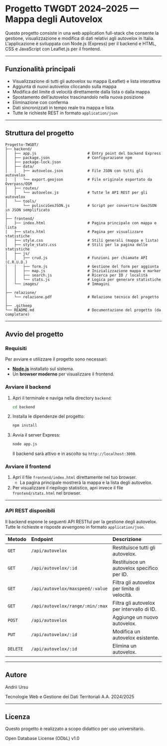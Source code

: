 # Progetto TWGDT 2024–2025 — Mappa degli Autovelox

Questo progetto consiste in una web application full-stack che consente la gestione, visualizzazione e modifica di dati relativi agli autovelox in Italia.  
L'applicazione è sviluppata con Node.js (Express) per il backend e HTML, CSS e JavaScript con Leaflet.js per il frontend.

---

## Funzionalità principali

- Visualizzazione di tutti gli autovelox su mappa (Leaflet) e lista interattiva
- Aggiunta di nuovi autovelox cliccando sulla mappa
- Modifica del limite di velocità direttamente dalla lista o dalla mappa
- Spostamento dell’autovelox trascinandolo nella nuova posizione
- Eliminazione con conferma
- Dati sincronizzati in tempo reale tra mappa e lista
- Tutte le richieste REST in formato `application/json`

---

## Struttura del progetto

    Progetto-TWGDT/
    ├── backend/
    │   ├── app.js                       # Entry point del backend Express
    │   ├── package.json                 # Configurazione npm
    │   ├── package-lock.json
    │   ├── data/
    │   │   ├── autovelox.json           # File JSON con tutti gli autovelox
    │   │   └── export.geojson           # File originale esportato da Overpass/OSM
    │   ├── routes/
    │   │   └── autovelox.js             # Tutte le API REST per gli autovelox
    │   └── tools/
    │       └── pulisciGeoJSON.js        # Script per convertire GeoJSON in JSON semplificato
    │
    ├── frontend/
    │   ├── index.html                   # Pagina principale con mappa e lista
    │   ├── stats.html                   # Pagina per visualizzare statistiche
    │   ├── style.css                    # Stili generali (mappa e lista)
    │   ├── style_stats.css              # Stili per la pagina delle statistiche
    │   ├── js/
    │   │   ├── crud.js                  # Funzioni per chiamate API (C.R.U.D.)
    │   │   ├── form.js                  # Gestione del form per aggiunta
    │   │   ├── map.js                   # Inizializzazione mappa e marker
    │   │   ├── search.js                # Ricerca per ID / località
    │   │   └── stats.js                 # Logica per generare statistiche
    │   └── images/                      # Immagini
    │
    ├── relazione/
    │   └── relazione.pdf                # Relazione tecnica del progetto
    │
    ├── .gitkeep                         
    └── README.md                        # Documentazione del progetto (da completare)

---

## Avvio del progetto

### Requisiti

Per avviare e utilizzare il progetto sono necessari:

* **[Node.js](https://nodejs.org)** installato sul sistema.
* Un **browser moderno** per visualizzare il frontend.

### Avviare il backend

1.  Apri il terminale e naviga nella directory `backend`:
    ```bash
    cd backend
    ```
2.  Installa le dipendenze del progetto:
    ```bash
    npm install
    ```
3.  Avvia il server Express:
    ```bash
    node app.js
    ```
    Il backend sarà attivo e in ascolto su `http://localhost:3000`.

### Avviare il frontend

1.  Apri il file `frontend/index.html` direttamente nel tuo browser.
    * La pagina principale mostrerà la mappa e la lista degli autovelox.
2.  Per visualizzare il riepilogo statistico, apri invece il file `frontend/stats.html` nel browser.

---

### API REST disponibili

Il backend espone le seguenti API RESTful per la gestione degli autovelox. Tutte le richieste e risposte avvengono in formato `application/json`.

| Metodo | Endpoint                     | Descrizione                                 |
| :----- | :--------------------------- | :------------------------------------------ |
| `GET`  | `/api/autovelox`             | Restituisce tutti gli autovelox.            |
| `GET`  | `/api/autovelox/:id`         | Restituisce un autovelox specifico per ID.  |
| `GET`  | `/api/autovelox/maxspeed/:value` | Filtra gli autovelox per limite di velocità. |
| `GET`  | `/api/autovelox/range/:min/:max` | Filtra gli autovelox per intervallo di ID.  |
| `POST` | `/api/autovelox`             | Aggiunge un nuovo autovelox.                |
| `PUT`  | `/api/autovelox/:id`         | Modifica un autovelox esistente.            |
| `DELETE`| `/api/autovelox/:id`         | Elimina un autovelox.                       |

---

## Autore

Andrii Ursu 

Tecnologie Web e Gestione dei Dati Territoriali
A.A. 2024/2025

---
## Licenza

Questo progetto è realizzato a scopo didattico per uso universitario.

Open Database License (ODbL) v1.0
